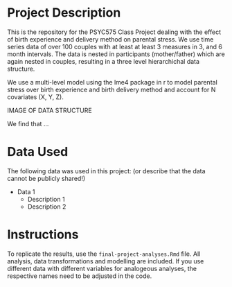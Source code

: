# Project Description

This is the repository for the PSYC575 Class Project dealing with the effect of birth experience and delivery method on parental stress. We use time series data of over 100 couples with at least at least 3 measures in 3, and 6 month intervals. The data is nested in participants (mother/father) which are again nested in couples, resulting in a three level hierarchichal data structure.

We use a multi-level model using the lme4 package in r to model parental stress over birth experience and birth delivery method and account for N covariates (X, Y, Z).

IMAGE OF DATA STRUCTURE

We find that ...

# Data Used

The following data was used in this project:
(or describe that the data cannot be publicly shared!)

* Data 1
	* Description 1
	* Description 2

# Instructions

To replicate the results, use the `final-project-analyses.Rmd` file. All analysis, data transformations and modelling are included. If you use different data with different variables for analogeous analyses, the respective names need to be adjusted in the code.